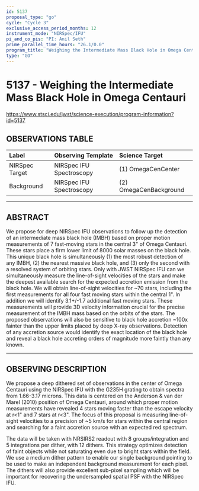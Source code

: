 ```yaml
---
id: 5137
proposal_type: "go"
cycle: "Cycle 3"
exclusive_access_period_months: 12
instrument_mode: "NIRSpec/IFU"
pi_and_co_pis: "PI: Anil Seth"
prime_parallel_time_hours: "26.1/0.0"
program_title: "Weighing the Intermediate Mass Black Hole in Omega Centauri"
type: "GO"
---
```

# 5137 - Weighing the Intermediate Mass Black Hole in Omega Centauri
https://www.stsci.edu/jwst/science-execution/program-information?id=5137
## OBSERVATIONS TABLE
| Label             | Observing Template          | Science Target      |
| :---------------- | :-------------------------- | :------------------ |
| NIRSpec Target    | NIRSpec IFU Spectroscopy    | (1) OmegaCenCenter  |
| Background        | NIRSpec IFU Spectroscopy    | (2) OmegaCenBackground |

---

## ABSTRACT

We propose for deep NIRSpec IFU observations to follow up the detection of an intermediate mass black hole (IMBH) based on proper motion measurements of 7 fast-moving stars in the central 3" of Omega Centauri. These stars place a firm lower limit of 8000 solar masses on the black hole. This unique black hole is simultaneously (1) the most robust detection of any IMBH, (2) the nearest massive black hole, and (3) only the second with a resolved system of orbiting stars. Only with JWST NIRSpec IFU can we simultaneously measure the line-of-sight velocities of the stars and make the deepest available search for the expected accretion emission from the black hole. We will obtain line-of-sight velocities for ~70 stars, including the first measurements for all four fast moving stars within the central 1". In addition we will identify 3.1+/-1.7 additional fast moving stars. These measurements will provide 3D velocity information crucial for the precise measurement of the IMBH mass based on the orbits of the stars. The proposed observations will also be sensitive to black hole accretion ~100x fainter than the upper limits placed by deep X-ray observations. Detection of any accretion source would identify the exact location of the black hole and reveal a black hole accreting orders of magnitude more faintly than any known.

---

## OBSERVING DESCRIPTION

We propose a deep dithered set of observations in the center of Omega Centauri using the NIRSpec IFU with the G235H grating to obtain spectra from 1.66-3.17 microns. This data is centered on the Anderson & van der Marel (2010) position of Omega Centauri, around which proper motion measurements have revealed 4 stars moving faster than the escape velocity at r<1" and 7 stars at r<3". The focus of this proposal is measuring line-of-sight velocities to a precision of ~5 km/s for stars within the central region and searching for a faint accretion source with an expected red spectrum.

The data will be taken with NRSIRS2 readout with 8 groups/integration and 5 integrations per dither, with 12 dithers. This strategy optimizes detection of faint objects while not saturating even due to bright stars within the field. We use a medium dither pattern to enable our single background pointing to be used to make an independent background measurement for each pixel. The dithers will also provide excellent sub-pixel sampling which will be important for recovering the undersampled spatial PSF with the NIRSpec IFU.